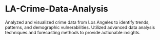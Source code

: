 # LA-Crime-Data-Analysis
Analyzed and visualized crime data from Los Angeles to identify trends, patterns, and demographic vulnerabilities. Utilized advanced data analysis techniques and forecasting methods to provide actionable insights.
